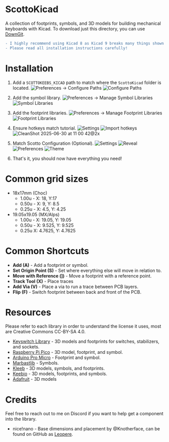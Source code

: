 # ScottoKicad

A collection of footprints, symbols, and 3D models for building mechanical keyboards with Kicad.
To download just this directory, you can use [DownGit](https://downgit.evecalm.com/#/home?url=https://github.com/joe-scotto/scottokeebs/tree/main/Extras/ScottoKicad).

```diff
- I highly recommend using Kicad 8 as Kicad 9 breaks many things shown in my tutorial!
- Please read all installation instructions carefully!
```
# Installation

1. Add a `SCOTTOKEEBS_KICAD` path to match where the `ScottoKicad` folder is located.
   ![Preferences -> Configure Paths](https://github.com/joe-scotto/scottokeebs/assets/8194147/5163f9db-0dfa-4ae7-ba4a-295114c5c051)
   ![Configure Paths](https://github.com/joe-scotto/scottokeebs/assets/8194147/28e6b534-e96d-4a14-9fd1-886b87db1c7b)

2. Add the symbol library.
   ![Preferences -> Manage Symbol Libraries](https://github.com/joe-scotto/scottokeebs/assets/8194147/d76cbe33-e155-46d1-98df-d8cd789688e6)
   ![Symbol Libraries](https://github.com/joe-scotto/scottokeebs/assets/8194147/e165293a-2aba-4269-a040-300297fd4089)

3. Add the footprint libraries.
   ![Preferences -> Manage Footprint Libraries](https://github.com/joe-scotto/scottokeebs/assets/8194147/f4105958-389d-4a0a-96d6-8b4eb98136e7)
   ![Footprint Libraries](https://github.com/joe-scotto/scottokeebs/assets/8194147/68367a4b-eca6-4440-8bf4-b6bf8ef522fa)      

4. Ensure hotkeys match tutorial.
   ![Settings](https://github.com/user-attachments/assets/f1a60960-1f94-4a19-bebf-56c879f6c1ca)
   ![Import hotkeys](https://github.com/user-attachments/assets/28e20294-f04c-4c9c-839b-9fe0041b37df)
   ![CleanShot 2025-06-30 at 11 00 42@2x](https://github.com/user-attachments/assets/6a8d607f-21dd-4ee1-996e-339324213b35)
   
5. Match Scotto Configuration (Optional).
   ![Settings](https://github.com/user-attachments/assets/f1a60960-1f94-4a19-bebf-56c879f6c1ca)
   ![Reveal](https://github.com/user-attachments/assets/87338725-3b15-4937-a50c-82d00e35da3f)
   ![Preferences](https://github.com/user-attachments/assets/d9eadf5c-ece8-41c3-9d04-bc2e3a77d2b4)
   ![Theme](https://github.com/user-attachments/assets/e94a621d-5d37-4712-b99f-b7f880ecb142)

6. That's it, you should now have everything you need!

# Common grid sizes

-   18x17mm (Choc)
    -   1.00u - X: 18, Y:17
    -   0.50u - X: 9, Y: 8.5
    -   0.25u - X: 4.5, Y: 4.25
-   19.05x19.05 (MX/Alps)
    -   1.00u - X: 19.05, Y: 19.05
    -   0.50u - X: 9.525, Y: 9.525
    -   0.25u X: 4.7625, Y: 4.7625

# Common Shortcuts

-   **Add (A)** - Add a footprint or symbol.
-   **Set Origin Point (S)** - Set where everything else will move in relation to.
-   **Move with Reference (])** - Move a footprint with a reference point.
-   **Track Tool (X)** - Place traces
-   **Add Via (V)** - Place a via to run a trace between PCB layers.
-   **Flip (F)** - Switch footprint between back and front of the PCB.

# Resources

Please refer to each library in order to understand the license it uses, most are Creative Commons CC-BY-SA 4.0.

-   [Keyswitch Library](https://github.com/kiswitch/kiswitch/tree/main) - 3D models and footprints for switches, stabilizers, and sockets.
-   [Raspberry Pi Pico](https://github.com/ncarandini/KiCad-RP-Pico) - 3D model, footprint, and symbol.
-   [Arduino Pro Micro](https://github.com/g200kg/kicad-lib-arduino) - Footprint and symbol.
-   [Marbastlib](https://github.com/ebastler/marbastlib) - Symbols.
-   [Kleeb](https://github.com/crides/kleeb) - 3D models, symbols, and footprints.
-   [Keebio](https://github.com/keebio/Keebio-Parts.pretty) - 3D models, footprints, and symbols.
-   [Adafruit](https://github.com/adafruit/Adafruit_CAD_Parts/tree/main?tab=MIT-1-ov-file#readme) - 3D models

# Credits

Feel free to reach out to me on Discord if you want to help get a component into the library.

-   nice!nano - Base dimensions and placement by @Knotherface, can be found on GitHub as [Leopere](https://github.com/Leopere).
